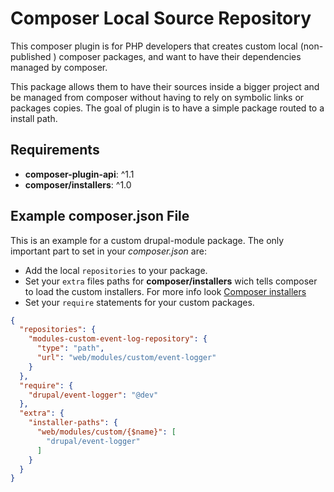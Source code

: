 # Composer Local Source Repository
This composer plugin is for PHP developers that creates custom local (non-published ) composer packages, and want to 
have their dependencies managed by composer. 

This package allows them to have their sources inside a bigger project and be managed from composer without having to rely
on symbolic links or packages copies. The goal of plugin is to have a simple package routed to a install path.
 
## Requirements 
 - **composer-plugin-api**: ^1.1
 - **composer/installers**: ^1.0

## Example composer.json File
This is an example for a custom drupal-module package. The only important part to set in your *composer.json* are:
 
* Add the local `repositories` to your package.
* Set your `extra` files paths for **composer/installers** wich tells composer to load the custom installers. 
For more info look [Composer installers](https://github.com/composer/installers)
* Set your `require` statements for your custom packages. 

```json
{
  "repositories": {
    "modules-custom-event-log-repository": {
      "type": "path",
      "url": "web/modules/custom/event-logger"
    }
  },
  "require": {
    "drupal/event-logger": "@dev"
  },
  "extra": {
    "installer-paths": {
      "web/modules/custom/{$name}": [
        "drupal/event-logger"
      ]
    }
  }
}
```

